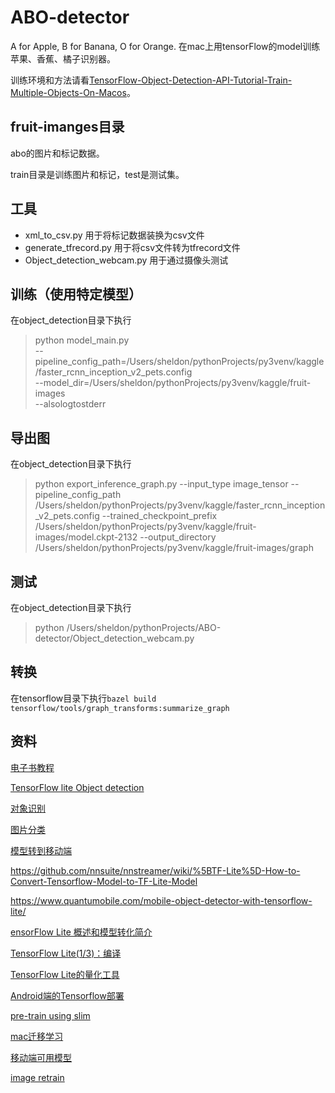 # ABO-detector
A for Apple, B for Banana, O for Orange. 在mac上用tensorFlow的model训练苹果、香蕉、橘子识别器。

训练环境和方法请看[TensorFlow-Object-Detection-API-Tutorial-Train-Multiple-Objects-On-Macos](https://github.com/davelet/TensorFlow-Object-Detection-API-Tutorial-Train-Multiple-Objects-On-Macos)。

## fruit-imanges目录
abo的图片和标记数据。

train目录是训练图片和标记，test是测试集。

## 工具

- xml_to_csv.py 用于将标记数据装换为csv文件
- generate_tfrecord.py 用于将csv文件转为tfrecord文件
- Object_detection_webcam.py 用于通过摄像头测试

## 训练（使用特定模型）
在object_detection目录下执行
> python model_main.py \
    --pipeline_config_path=/Users/sheldon/pythonProjects/py3venv/kaggle/faster_rcnn_inception_v2_pets.config \
    --model_dir=/Users/sheldon/pythonProjects/py3venv/kaggle/fruit-images \
    --alsologtostderr

## 导出图
在object_detection目录下执行
> python export_inference_graph.py --input_type image_tensor --pipeline_config_path /Users/sheldon/pythonProjects/py3venv/kaggle/faster_rcnn_inception_v2_pets.config --trained_checkpoint_prefix /Users/sheldon/pythonProjects/py3venv/kaggle/fruit-images/model.ckpt-2132 --output_directory /Users/sheldon/pythonProjects/py3venv/kaggle/fruit-images/graph

## 测试
在object_detection目录下执行
> python /Users/sheldon/pythonProjects/ABO-detector/Object_detection_webcam.py

## 转换
在tensorflow目录下执行`bazel build tensorflow/tools/graph_transforms:summarize_graph`

## 资料

[电子书教程](https://github.com/davelet/ABO-detector/edit/master/objectdetection_in_tensorflowdemo.pdf)

[TensorFlow lite Object detection](https://www.tensorflow.org/lite/models/object_detection/overview)

[对象识别](https://www.tensorflow.org/lite/models/object_detection/overview#customize_model)

[图片分类](https://www.tensorflow.org/lite/models/image_classification/overview)

[模型转到移动端](https://www.tensorflow.org/lite/convert/python_api)

https://github.com/nnsuite/nnstreamer/wiki/%5BTF-Lite%5D-How-to-Convert-Tensorflow-Model-to-TF-Lite-Model

https://www.quantumobile.com/mobile-object-detector-with-tensorflow-lite/

[ensorFlow Lite 概述和模型转化简介](https://zhuanlan.zhihu.com/p/37941205)

[TensorFlow Lite(1/3)：编译](https://zhuanlan.zhihu.com/p/32190069)

[TensorFlow Lite的量化工具](https://zhuanlan.zhihu.com/p/45213001)

[Android端的Tensorflow部署](https://github.com/dingjikerbo/Android-DeepLearning/blob/master/doc/Android%E7%AB%AF%E7%9A%84Tensorflow%E9%83%A8%E7%BD%B2%E4%B8%80.md)

[pre-train using slim](https://github.com/priya-dwivedi/Deep-Learning/tree/master/soccer_area_of_action/slim)

[mac迁移学习](https://medium.com/coinmonks/part-1-2-step-by-step-guide-to-data-preparation-for-transfer-learning-using-tensorflows-object-ac45a6035b7a)

[移动端可用模型](https://www.tensorflow.org/lite/guide/hosted_models)

[image retrain](https://www.tensorflow.org/hub/tutorials/image_retraining)
